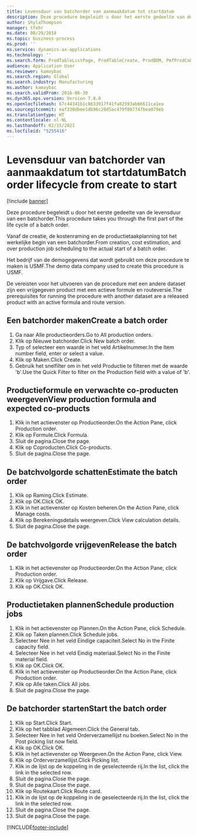 ```yaml
---
title: Levensduur van batchorder van aanmaakdatum tot startdatum
description: Deze procedure begeleidt u door het eerste gedeelte van de levensduur van een batchorder.
author: ShylaThompson
manager: tfehr
ms.date: 08/29/2018
ms.topic: business-process
ms.prod: ''
ms.service: dynamics-ax-applications
ms.technology: ''
ms.search.form: ProdTableListPage, ProdTableCreate, ProdBOM, PmfProdCoBy, ProdParmCostEstimation, ProdCalcTrans, ProdParmRelease, ProdSchedule, ProdRouteJob, ProdParmStartUp, ProdJournalTransBOM, ProdJournalTransRoute
audience: Application User
ms.reviewer: kamaybac
ms.search.region: Global
ms.search.industry: Manufacturing
ms.author: kamaybac
ms.search.validFrom: 2016-06-30
ms.dyn365.ops.version: Version 7.0.0
ms.openlocfilehash: 67c44341b1c8633917f41fa82593ab66611ca1ea
ms.sourcegitcommit: eaf330dbee1db96c20d5ac479f007747bea079eb
ms.translationtype: HT
ms.contentlocale: nl-NL
ms.lasthandoff: 02/15/2021
ms.locfileid: "5255416"
---
```

# <a name="batch-order-lifecycle-from-create-to-start"></a><span data-ttu-id="2fc97-103">Levensduur van batchorder van aanmaakdatum tot startdatum</span><span class="sxs-lookup"><span data-stu-id="2fc97-103">Batch order lifecycle from create to start</span></span>

[!include [banner](../../includes/banner.md)]

<span data-ttu-id="2fc97-104">Deze procedure begeleidt u door het eerste gedeelte van de levensduur van een batchorder.</span><span class="sxs-lookup"><span data-stu-id="2fc97-104">This procedure takes you through the first part of the life cycle of a batch order.</span></span>

<span data-ttu-id="2fc97-105">Vanaf de creatie, de kostenraming en de productietaakplanning tot het werkelijke begin van een batchorder.</span><span class="sxs-lookup"><span data-stu-id="2fc97-105">From creation, cost estimation, and over production job scheduling to the actual start of a batch order.</span></span>



<span data-ttu-id="2fc97-106">Het bedrijf van de demogegevens dat wordt gebruikt om deze procedure te maken is USMF.</span><span class="sxs-lookup"><span data-stu-id="2fc97-106">The demo data company used to create this procedure is USMF.</span></span> 



<span data-ttu-id="2fc97-107">De vereisten voor het uitvoeren van de procedure met een andere dataset zijn een vrijgegeven product met een actieve formule en routeversie.</span><span class="sxs-lookup"><span data-stu-id="2fc97-107">The prerequisites for running the procedure with another dataset are a released product with an active formula and route version.</span></span>


## <a name="create-a-batch-order"></a><span data-ttu-id="2fc97-108">Een batchorder maken</span><span class="sxs-lookup"><span data-stu-id="2fc97-108">Create a batch order</span></span>
1. <span data-ttu-id="2fc97-109">Ga naar Alle productieorders.</span><span class="sxs-lookup"><span data-stu-id="2fc97-109">Go to All production orders.</span></span>
2. <span data-ttu-id="2fc97-110">Klik op Nieuwe batchorder.</span><span class="sxs-lookup"><span data-stu-id="2fc97-110">Click New batch order.</span></span>
3. <span data-ttu-id="2fc97-111">Typ of selecteer een waarde in het veld Artikelnummer.</span><span class="sxs-lookup"><span data-stu-id="2fc97-111">In the Item number field, enter or select a value.</span></span>
4. <span data-ttu-id="2fc97-112">Klik op Maken.</span><span class="sxs-lookup"><span data-stu-id="2fc97-112">Click Create.</span></span>
5. <span data-ttu-id="2fc97-113">Gebruik het snelfilter om in het veld Productie te filteren met de waarde 'b'.</span><span class="sxs-lookup"><span data-stu-id="2fc97-113">Use the Quick Filter to filter on the Production field with a value of 'b'.</span></span>

## <a name="view-production-formula-and-expected-co-products"></a><span data-ttu-id="2fc97-114">Productieformule en verwachte co-producten weergeven</span><span class="sxs-lookup"><span data-stu-id="2fc97-114">View production formula and expected co-products</span></span>
1. <span data-ttu-id="2fc97-115">Klik in het actievenster op Productieorder.</span><span class="sxs-lookup"><span data-stu-id="2fc97-115">On the Action Pane, click Production order.</span></span>
2. <span data-ttu-id="2fc97-116">Klik op Formule.</span><span class="sxs-lookup"><span data-stu-id="2fc97-116">Click Formula.</span></span>
3. <span data-ttu-id="2fc97-117">Sluit de pagina.</span><span class="sxs-lookup"><span data-stu-id="2fc97-117">Close the page.</span></span>
4. <span data-ttu-id="2fc97-118">Klik op Coproducten.</span><span class="sxs-lookup"><span data-stu-id="2fc97-118">Click Co-products.</span></span>
5. <span data-ttu-id="2fc97-119">Sluit de pagina.</span><span class="sxs-lookup"><span data-stu-id="2fc97-119">Close the page.</span></span>

## <a name="estimate-the-batch-order"></a><span data-ttu-id="2fc97-120">De batchvolgorde schatten</span><span class="sxs-lookup"><span data-stu-id="2fc97-120">Estimate the batch order</span></span>
1. <span data-ttu-id="2fc97-121">Klik op Raming.</span><span class="sxs-lookup"><span data-stu-id="2fc97-121">Click Estimate.</span></span>
2. <span data-ttu-id="2fc97-122">Klik op OK.</span><span class="sxs-lookup"><span data-stu-id="2fc97-122">Click OK.</span></span>
3. <span data-ttu-id="2fc97-123">Klik in het actievenster op Kosten beheren.</span><span class="sxs-lookup"><span data-stu-id="2fc97-123">On the Action Pane, click Manage costs.</span></span>
4. <span data-ttu-id="2fc97-124">Klik op Berekeningsdetails weergeven.</span><span class="sxs-lookup"><span data-stu-id="2fc97-124">Click View calculation details.</span></span>
5. <span data-ttu-id="2fc97-125">Sluit de pagina.</span><span class="sxs-lookup"><span data-stu-id="2fc97-125">Close the page.</span></span>

## <a name="release-the-batch-order"></a><span data-ttu-id="2fc97-126">De batchvolgorde vrijgeven</span><span class="sxs-lookup"><span data-stu-id="2fc97-126">Release the batch order</span></span>
1. <span data-ttu-id="2fc97-127">Klik in het actievenster op Productieorder.</span><span class="sxs-lookup"><span data-stu-id="2fc97-127">On the Action Pane, click Production order.</span></span>
2. <span data-ttu-id="2fc97-128">Klik op Vrijgave.</span><span class="sxs-lookup"><span data-stu-id="2fc97-128">Click Release.</span></span>
3. <span data-ttu-id="2fc97-129">Klik op OK.</span><span class="sxs-lookup"><span data-stu-id="2fc97-129">Click OK.</span></span>

## <a name="schedule-production-jobs"></a><span data-ttu-id="2fc97-130">Productietaken plannen</span><span class="sxs-lookup"><span data-stu-id="2fc97-130">Schedule production jobs</span></span>
1. <span data-ttu-id="2fc97-131">Klik in het actievenster op Plannen.</span><span class="sxs-lookup"><span data-stu-id="2fc97-131">On the Action Pane, click Schedule.</span></span>
2. <span data-ttu-id="2fc97-132">Klik op Taken plannen.</span><span class="sxs-lookup"><span data-stu-id="2fc97-132">Click Schedule jobs.</span></span>
3. <span data-ttu-id="2fc97-133">Selecteer Nee in het veld Eindige capaciteit.</span><span class="sxs-lookup"><span data-stu-id="2fc97-133">Select No in the Finite capacity field.</span></span>
4. <span data-ttu-id="2fc97-134">Selecteer Nee in het veld Eindig materiaal.</span><span class="sxs-lookup"><span data-stu-id="2fc97-134">Select No in the Finite material field.</span></span>
5. <span data-ttu-id="2fc97-135">Klik op OK.</span><span class="sxs-lookup"><span data-stu-id="2fc97-135">Click OK.</span></span>
6. <span data-ttu-id="2fc97-136">Klik in het actievenster op Productieorder.</span><span class="sxs-lookup"><span data-stu-id="2fc97-136">On the Action Pane, click Production order.</span></span>
7. <span data-ttu-id="2fc97-137">Klik op Alle taken.</span><span class="sxs-lookup"><span data-stu-id="2fc97-137">Click All jobs.</span></span>
8. <span data-ttu-id="2fc97-138">Sluit de pagina.</span><span class="sxs-lookup"><span data-stu-id="2fc97-138">Close the page.</span></span>

## <a name="start-the-batch-order"></a><span data-ttu-id="2fc97-139">De batchorder starten</span><span class="sxs-lookup"><span data-stu-id="2fc97-139">Start the batch order</span></span>
1. <span data-ttu-id="2fc97-140">Klik op Start.</span><span class="sxs-lookup"><span data-stu-id="2fc97-140">Click Start.</span></span>
2. <span data-ttu-id="2fc97-141">Klik op het tabblad Algemeen.</span><span class="sxs-lookup"><span data-stu-id="2fc97-141">Click the General tab.</span></span>
3. <span data-ttu-id="2fc97-142">Selecteer Nee in het veld Orderverzamellijst nu boeken.</span><span class="sxs-lookup"><span data-stu-id="2fc97-142">Select No in the Post picking list now field.</span></span>
4. <span data-ttu-id="2fc97-143">Klik op OK.</span><span class="sxs-lookup"><span data-stu-id="2fc97-143">Click OK.</span></span>
5. <span data-ttu-id="2fc97-144">Klik in het actievenster op Weergeven.</span><span class="sxs-lookup"><span data-stu-id="2fc97-144">On the Action Pane, click View.</span></span>
6. <span data-ttu-id="2fc97-145">Klik op Orderverzamellijst.</span><span class="sxs-lookup"><span data-stu-id="2fc97-145">Click Picking list.</span></span>
7. <span data-ttu-id="2fc97-146">Klik in de lijst op de koppeling in de geselecteerde rij.</span><span class="sxs-lookup"><span data-stu-id="2fc97-146">In the list, click the link in the selected row.</span></span>
8. <span data-ttu-id="2fc97-147">Sluit de pagina.</span><span class="sxs-lookup"><span data-stu-id="2fc97-147">Close the page.</span></span>
9. <span data-ttu-id="2fc97-148">Sluit de pagina.</span><span class="sxs-lookup"><span data-stu-id="2fc97-148">Close the page.</span></span>
10. <span data-ttu-id="2fc97-149">Klik op Routekaart.</span><span class="sxs-lookup"><span data-stu-id="2fc97-149">Click Route card.</span></span>
11. <span data-ttu-id="2fc97-150">Klik in de lijst op de koppeling in de geselecteerde rij.</span><span class="sxs-lookup"><span data-stu-id="2fc97-150">In the list, click the link in the selected row.</span></span>
12. <span data-ttu-id="2fc97-151">Sluit de pagina.</span><span class="sxs-lookup"><span data-stu-id="2fc97-151">Close the page.</span></span>
13. <span data-ttu-id="2fc97-152">Sluit de pagina.</span><span class="sxs-lookup"><span data-stu-id="2fc97-152">Close the page.</span></span>



[!INCLUDE[footer-include](../../../includes/footer-banner.md)]